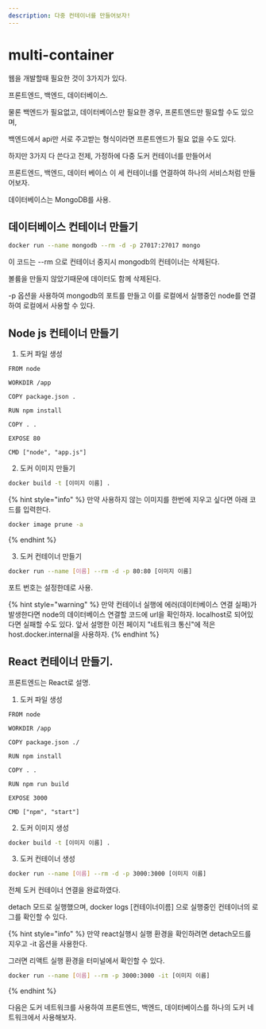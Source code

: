 ```yaml
---
description: 다중 컨테이너를 만들어보자!
---
```


# multi-container

웹을 개발할때 필요한 것이 3가지가 있다.

프론트엔드, 백엔드, 데이터베이스.

물론 백엔드가 필요없고, 데이터베이스만 필요한 경우, 프론트엔드만 필요할 수도 있으며,&#x20;

백엔드에서 api만 서로 주고받는 형식이라면 프론트엔드가 필요 없을 수도 있다.



하지만 3가지 다 쓴다고 전제, 가정하에 다중 도커 컨테이너를 만들어서

프론트엔드, 백엔드, 데이터 베이스 이 세 컨테이너를 연결하여 하나의 서비스처럼 만들어보자.



데이터베이스는 MongoDB를 사용.

## 데이터베이스 컨테이너 만들기

```bash
docker run --name mongodb --rm -d -p 27017:27017 mongo
```

이 코드는 --rm 으로 컨테이너 중지시 mongodb의 컨테이너는 삭제된다.

볼륨을 만들지 않았기때문에 데이터도 함께 삭제된다.

\-p 옵션을 사용하여 mongodb의 포트를 만들고 이를 로컬에서 실행중인 node를 연결하여 로컬에서 사용할 수 있다.



## Node js 컨테이너 만들기

1. 도커 파일 생성

```docker
FROM node

WORKDIR /app

COPY package.json .

RUN npm install

COPY . .

EXPOSE 80

CMD ["node", "app.js"]
```

2. 도커 이미지 만들기

```bash
docker build -t [이미지 이름] .
```

{% hint style="info" %}
만약 사용하지 않는 이미지를 한번에 지우고 싶다면 아래 코드를 입력한다.

```bash
docker image prune -a
```
{% endhint %}

3. 도커 컨테이너 만들기

```bash
docker run --name [이름] --rm -d -p 80:80 [이미지 이름]
```

포트 번호는 설정한데로 사용.

{% hint style="warning" %}
만약 컨테이너 실행에 에러(데이터베이스 연결 실패)가 발생한다면 node의 데이터베이스 연결할 코드에 url을 확인하자. localhost로 되어있다면 실패할 수도 있다. 앞서 설명한 이전 페이지 "네트워크 통신"에 적은 host.docker.internal을 사용하자.
{% endhint %}



## React 컨테이너 만들기.

프론트엔드는 React로 설명.

1. 도커 파일 생성

```docker
FROM node

WORKDIR /app

COPY package.json ./

RUN npm install

COPY . .

RUN npm run build

EXPOSE 3000

CMD ["npm", "start"]
```

2. 도커 이미지 생성

```bash
docker build -t [이미지 이름] .
```

3. 도커 컨테이너 생성

```bash
docker run --name [이름] --rm -d -p 3000:3000 [이미지 이름]
```



전체 도커 컨테이너 연결을 완료하였다.

detach 모드로 실행했으며, docker logs \[컨테이너이름] 으로 실행중인 컨테이너의 로그를 확인할 수 있다.

{% hint style="info" %}
만약 react실행시 실행 환경을 확인하려면 detach모드를 지우고 -it 옵션을 사용한다.

그러면 리액트 실행 환경을 터미널에서 확인할 수 있다.

```bash
docker run --name [이름] --rm -p 3000:3000 -it [이미지 이름]
```
{% endhint %}



다음은 도커 네트워크를 사용하여 프론트엔드, 백엔드, 데이터베이스를 하나의 도커 네트워크에서 사용해보자.

